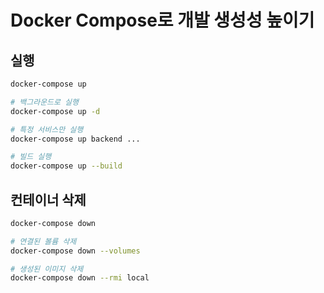 # Docker Compose로 개발 생성성 높이기

## 실행

```bash
docker-compose up

# 백그라운드로 실행
docker-compose up -d

# 특정 서비스만 실행
docker-compose up backend ...

# 빌드 실행
docker-compose up --build
```

## 컨테이너 삭제

```bash
docker-compose down

# 연결된 볼륨 삭제
docker-compose down --volumes

# 생성된 이미지 삭제
docker-compose down --rmi local
```
